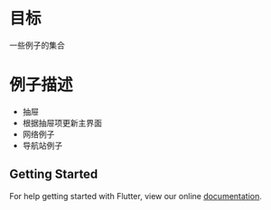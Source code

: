 # 目标

一些例子的集合

# 例子描述

- 抽屉
- 根据抽屉项更新主界面
- 网络例子
- 导航站例子

## Getting Started

For help getting started with Flutter, view our online
[documentation](https://flutter.io/).

